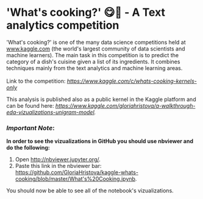 # 'What's cooking?' 😋🍜 - A Text analytics competition  

'What's cooking?' is one of the many data science competitions held at www.kaggle.com (the world's largest community of data scientists and machine learners). The main task in this competition is to predict the category of a dish's cuisine given a list of its ingredients. It combines techniques mainly from the text analytics and machine learning areas. <br><br>
Link to the competition: *https://www.kaggle.com/c/whats-cooking-kernels-only*

This analysis is published also as a public kernel in the Kaggle platform and can be found here: *https://www.kaggle.com/gloriahristova/a-walkthrough-eda-vizualizations-unigram-model.*

### ***Important Note***: 

**In order to see the vizualizations in GitHub you should use nbviewer and do the following:**
1. Open http://nbviewer.jupyter.org/.
2. Paste this link in the nbviewer bar: https://github.com/GloriaHristova/kaggle-whats-cooking/blob/master/What's%20Cooking.ipynb.

You should now be able to see all of the notebook's vizualizations.
